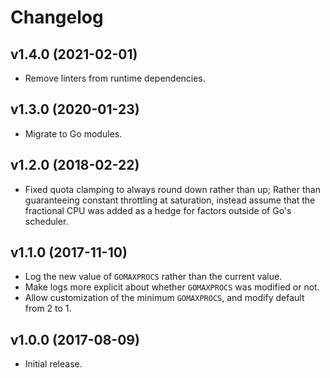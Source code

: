 # Changelog

## v1.4.0 (2021-02-01)

- Remove linters from runtime dependencies.

## v1.3.0 (2020-01-23)

- Migrate to Go modules.

## v1.2.0 (2018-02-22)

- Fixed quota clamping to always round down rather than up; Rather than
  guaranteeing constant throttling at saturation, instead assume that the
  fractional CPU was added as a hedge for factors outside of Go's scheduler.

## v1.1.0 (2017-11-10)

- Log the new value of `GOMAXPROCS` rather than the current value.
- Make logs more explicit about whether `GOMAXPROCS` was modified or not.
- Allow customization of the minimum `GOMAXPROCS`, and modify default from 2 to 1.

## v1.0.0 (2017-08-09)

- Initial release.
